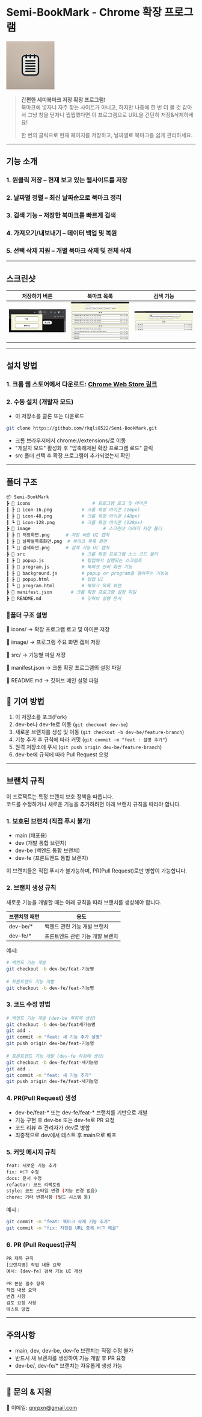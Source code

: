 # Semi-BookMark - Chrome 확장 프로그램

![Semi-BookMark Logo](icons/icon128.png)

> **간편한 세미북마크 저장 확장 프로그램!**  
> 북마크에 넣자니 자주 찾는 사이트가 아니고, 하지만 나중에 한 번 더 볼 것 같아서 그냥 창을 닫자니 찝찝했다면 이 프로그램으로 URL을 간단히 저장&삭제하세요!
>
> 한 번의 클릭으로 현재 페이지를 저장하고, 날짜별로 북마크를 쉽게 관리하세요.

---

## **기능 소개**

### 1. 원클릭 저장 – 현재 보고 있는 웹사이트를 저장

### 2. 날짜별 정렬 – 최신 날짜순으로 북마크 정리

### 3. 검색 기능 – 저장한 북마크를 빠르게 검색

### 4. 가져오기/내보내기 – 데이터 백업 및 복원

### 5. 선택 삭제 지원 – 개별 북마크 삭제 및 전체 삭제

---

## **스크린샷**

| 저장하기 버튼                   | 북마크 목록                       | 검색 기능                   |
| ------------------------------- | --------------------------------- | --------------------------- |
| ![저장하기](image/저장화면.png) | ![목록](image/날짜별목록화면.png) | ![검색](image/검색화면.png) |

---

## **설치 방법**

### 1. **크롬 웹 스토어에서 다운로드:** [Chrome Web Store 링크](https://chromewebstore.google.com/detail/semi-bookmark/mhchnjfapfglphmkonfnnmiajdfefomg?utm_source=ext_app_menu)

### 2. **수동 설치 (개발자 모드)**

- 이 저장소를 클론 또는 다운로드

```sh
git clone https://github.com/rkqls8522/Semi-BookMark.git
```

- 크롬 브라우저에서 chrome://extensions/로 이동
- "개발자 모드" 활성화 후 "압축해제된 확장 프로그램 로드" 클릭
- src 폴더 선택 후 확장 프로그램이 추가되었는지 확인

---

## 폴더 구조

```bash
📦 Semi-BookMark
┣ 📂 icons           			# 프로그램 로고 및 아이콘
┃ ┣ 📜 icon-16.png    		# 크롬 확장 아이콘 (16px)
┃ ┣ 📜 icon-48.png    		# 크롬 확장 아이콘 (48px)
┃ ┗ 📜 icon-128.png   		# 크롬 확장 아이콘 (128px)
┣ 📂 image       					# 스크린샷 이미지 저장 폴더
┃ ┣ 📜 저장화면.png      # 저장 버튼 UI 캡처
┃ ┣ 📜 날짜별목록화면.png  # 북마크 목록 화면
┃ ┗ 📜 검색화면.png      # 검색 기능 UI 캡처
┣ 📂 src              		# 크롬 확장 프로그램 소스 코드 폴더
┃ ┣ 📜 popup.js     			# 팝업에서 실행되는 스크립트
┃ ┣ 📜 program.js   			# 북마크 관리 화면 기능
┃ ┣ 📜 background.js   		# popup or program을 열어주는 기능능
┃ ┣ 📜 popup.html   			# 팝업 UI
┃ ┗ 📜 program.html 			# 북마크 목록 화면
┣ 📜 manifest.json  		# 크롬 확장 프로그램 설정 파일
┣ 📜 README.md        		# 깃허브 설명 문서
```

### 📂폴더 구조 설명

📂 icons/ → 확장 프로그램 로고 및 아이콘 저장

📂 image/ → 프로그램 주요 화면 캡처 저장

📂 src/ → 기능별 파일 저장

📜 manifest.json → 크롬 확장 프로그램의 설정 파일

📜 README.md → 깃허브 메인 설명 파일

## 🤝 **기여 방법**

1. 이 저장소를 포크(Fork)
2. dev-be나 dev-fe로 이동 (`git checkout dev-be`)
3. 새로운 브랜치를 생성 및 이동 (`git checkout -b dev-be/feature-branch`)
4. 기능 추가 후 규칙에 따라 커밋 (`git commit -m "feat : 설명 추가"`)
5. 원격 저장소에 푸시 (`git push origin dev-be/feature-branch`)
6. dev-be에 규칙에 따라 Pull Request 요청

---

## 브랜치 규칙
이 프로젝트는 특정 브랜치 보호 정책을 따릅니다.  
코드를 수정하거나 새로운 기능을 추가하려면 아래 브랜치 규칙을 따라야 합니다.  

### 1. 보호된 브랜치 (직접 푸시 불가)
- main (배포용)
- dev (개발 통합 브랜치)
- dev-be (백엔드 통합 브랜치)
- dev-fe (프론트엔드 통합 브랜치)

이 브랜치들은 직접 푸시가 불가능하며, PR(Pull Request)로만 병합이 가능합니다.

### 2. 브랜치 생성 규칙
새로운 기능을 개발할 때는 아래 규칙을 따라 브랜치를 생성해야 합니다.

| 브랜치명 패턴 | 용도 |
|------------|---------------------------|
| dev-be/*  | 백엔드 관련 기능 개발 브랜치 |
| dev-fe/*  | 프론트엔드 관련 기능 개발 브랜치 |

예시:
```sh
# 백엔드 기능 개발
git checkout -b dev-be/feat-기능명

# 프론트엔드 기능 개발
git checkout -b dev-fe/feat-기능명
```

### 3. 코드 수정 방법
```sh
# 백엔드 기능 개발 (dev-be 하위에 생성)
git checkout -b dev-be/feat새기능명
git add .
git commit -m "feat: 새 기능 추가 설명"
git push origin dev-be/feat-기능명

# 프론트엔드 기능 개발 (dev-fe 하위에 생성)
git checkout -b dev-fe/feat-새기능명
git add .
git commit -m "feat: 새 기능 추가"
git push origin dev-fe/feat-새기능명
```

### 4. PR(Pull Request) 생성
- dev-be/feat-* 또는 dev-fe/feat-* 브랜치를 기반으로 개발
- 기능 구현 후 dev-be 또는 dev-fe로 PR 요청
- 코드 리뷰 후 관리자가 dev로 병합
- 최종적으로 dev에서 테스트 후 main으로 배포


### 5. 커밋 메시지 규칙
```sh
feat: 새로운 기능 추가
fix: 버그 수정
docs: 문서 수정
refactor: 코드 리팩토링
style: 코드 스타일 변경 (기능 변경 없음)
chore: 기타 변경사항 (빌드 시스템 등)
```

예시 :
```sh
git commit -m "feat: 북마크 삭제 기능 추가"
git commit -m "fix: 저장된 URL 중복 버그 해결"
```

### 6. PR (Pull Request)규칙
```
PR 제목 규칙
[브랜치명] 작업 내용 요약
예시: [dev-fe] 검색 기능 UI 개선

PR 본문 필수 항목
작업 내용 요약
변경 사항
검토 요청 사항
테스트 방법
```

---

## 주의사항
- main, dev, dev-be, dev-fe 브랜치는 직접 수정 불가
- 반드시 새 브랜치를 생성하여 기능 개발 후 PR 요청
- dev-be/, dev-fe/* 브랜치는 자유롭게 생성 가능

---

## 📩 **문의 & 지원**

📧 이메일: [qnrpxn@gmail.com](mailto:qnrpxn@gmail.com)

